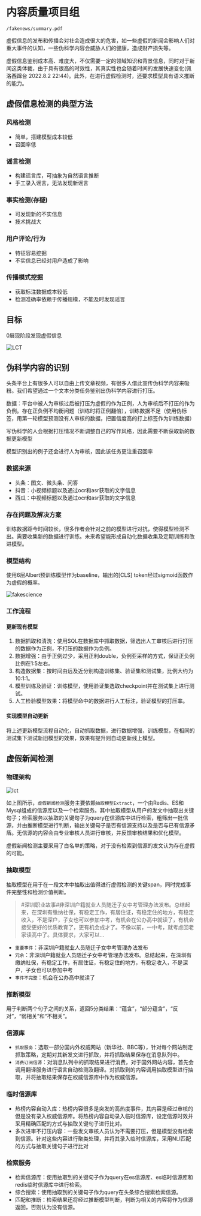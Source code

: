 # 内容质量项目组

```pdf
/fakenews/summary.pdf
```

虚假信息的发布和传播会对社会造成很大的危害，如一些虚假的新闻会影响人们对重大事件的认知，一些伪科学内容会威胁人们的健康，造成财产损失等。

虚假信息鉴别成本高、难度大，不仅需要一定的领域知识和背景信息，同时对于新闻这类体裁，由于具有很高的时效性，其真实性也会随着时间的发展快速变化(佩洛西蹿台 2022.8.2 22:44)。此外，在进行虚假检测时，还要求模型具有语义推断的能力。

## 虚假信息检测的典型方法
### 风格检测
- 简单，搭建模型成本较低
- 召回率低

### 谣言检测
- 构建谣言库，可抽象为自然语言推断
- 手工录入谣言，无法发现新谣言

### 事实检测(存疑)
- 可发现新的不实信息
- 技术挑战大

### 用户评论/行为
- 特征容易挖掘
- 不实信息已经对用户造成了影响

### 传播模式挖掘
- 获取标注数据成本较低
- 检测准确率依赖于传播规模，不能及时发现谣言


## 目标
0展现阶段发现虚假信息

![LCT](zlct.jpg)

## 伪科学内容的识别

头条平台上有很多人可以自由上传文章视频，有很多人借此宣传伪科学内容来吸粉。我们希望通过一个文本分类任务鉴别出伪科学内容进行打压。

数据：平台中被人为审核过后被打压为虚假的作为正例，人为审核后不打压的作为负例。存在正负例不均衡问题（训练时将正例翻倍），训练数据不足（使用伪标签，用第一轮模型预测没有人审核的数据，把置信度高的打上标签作为训练数据）

写伪科学的人会根据打压情况不断调整自己的写作风格，因此需要不断获取新的数据更新模型

模型识别出的例子还会进行人为审核，因此该任务更注重召回率

### 数据来源

- 头条：图文、微头条、问答
- 抖音：小视频标题以及通过ocr和asr获取的文字信息
- 西瓜：中视频标题以及通过ocr和asr获取的文字信息

### 存在问题及解决方案

训练数据距今时间较长，很多作者会针对之前的模型进行对抗，使得模型检测不出。需要收集新的数据进行训练。未来希望能形成自动化数据收集及定期训练和改进模型。

### 模型结构

使用6层Albert预训练模型作为baseline，输出的[CLS] token经过sigmoid函数作为虚假的概率。

![fakescience](fakescience.png)

### 工作流程

#### 更新现有模型

1. 数据抓取和清洗：使用SQL在数据库中抓取数据，筛选出人工审核后进行打压的数据作为正例，不打压的数据作为负例。
2. 数据增强：由于正例过少，采用正利double，负例亚采样的方式，保证正负例比例在1:5左右。
3. 构造数据集：按时间由远及近分别构造训练集、验证集和测试集，比例大约为10:1:1。
4. 模型训练及验证：训练模型，使用验证集选取checkpoint并在测试集上进行测试。
5. 人工检验模型效果：将模型命中的数据进行人工标注，验证模型的打压率。

#### 实现模型自动更新

将上述更新模型流程自动化，自动抓取数据，进行数据增强，训练模型，在相同的测试集下测试新旧模型的效果，效果有提升则自动更新线上模型。

## 虚假新闻检测

###  物理架构

![lct](lct.jpg)

如上图所示，`虚假新闻检测`服务主要依赖`抽取模型Extract`，一个由Redis、ES和Mysql组成的信源库以及一个检索服务。其中抽取模型从用户的发文中抽取出关键句子；检索服务以抽取的关键句子为query在信源库中进行检索，粗筛出一批信源，并由推断模型进行判断，输出关键句子是否有信源支持以及是否与已有信源矛盾。无信源的内容会由专业审核人员进行审核，并反馈审核结果和优化模型。

虚假新闻检测主要采用了白名单的策略，对于没有检索到信源的发文认为存在虚假的可能。

### 抽取模型

抽取模型在用于在一段文本中抽取出值得进行虚假检测的关键span，同时完成事件完整性和检测价值判断。

> #深圳职业故事#非深圳户籍就业人员随迁子女中考管理办法发布。总结起来，在深圳有缴纳社保，有稳定工作，有居住证，有稳定住的地方，有稳定收入，不是深户，子女也可以参加中考，有机会在公办高中就读了，有机会接受更好的优质教育了，更有机会成才了。不像以前，一中考，就考虑回老家读高中了。具体要求，大家可以...

- `重要事件`：非深圳户籍就业人员随迁子女中考管理办法发布
- `冗余`：非深圳户籍就业人员随迁子女中考管理办法发布。总结起来，在深圳有缴纳社保，有稳定工作，有居住证，有稳定住的地方，有稳定收入，不是深户，子女也可以参加中考
- `事件不完整`：机会在公办高中就读了

### 推断模型

用于判断两个句子之间的关系，返回5分类结果：“蕴含”，“部分蕴含”，“反对”，“弱相关”和“不相关”。

### 信源库

- `抓取服务`：选取一部分国内外权威网站（新华社、BBC等），针对每个网站制定抓取策略，定期对其新发文进行抓取，并将抓取结果保存在消息队列中。
- `消费订阅信源`：对消息队列中的抓取结果进行消费，对于国外网站内容，首先会调用翻译服务进行语言自动检测及翻译。对抓取到的内容调用抽取模型进行抽取，并将抽取结果保存在权威信源库中作为权威信源。

### 临时信源库

- 热榜内容自动入库：热榜内容很多是突发的高热度事件，其内容是经过审核的但是没有录入权威信源库。将热榜内容自动录入临时信源库，设定信源时效并采用精确匹配的方式与抽取关键句子进行比对。
- 多次进审不打压内容：一些发文审核人员认为不需要打压，但是模型没有检索到信源。针对这些内容进行聚类处理，并将其录入临时信源库，采用NLI匹配的方式与抽取关键句子进行比对

### 检索服务

- 检索信源库：使用抽取到的关键句子作为query在es信源库、es临时信源库和redis临时信源库中进行检索。
- 综合搜索：使用抽取到的关键句子作为query在头条综合搜索检索信源。
- 匹配和推断：检索结果还将经过推断模型判断，判断为相关的内容将作为信源返回，否则认为没有信源。